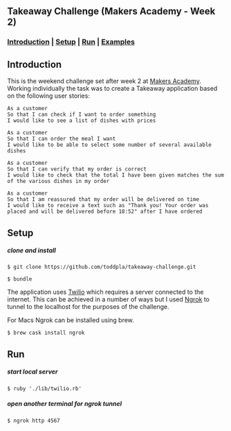 ## Takeaway Challenge (Makers Academy - Week 2)

### [Introduction](#introduction) | [Setup](#setup) | [Run](#run) | [Examples](#examples)

## Introduction
This is the weekend challenge set after week 2 at [Makers Academy](https://makers.tech/). Working individually the task was to create a Takeaway application based on the following user stories:
```
As a customer
So that I can check if I want to order something
I would like to see a list of dishes with prices

As a customer
So that I can order the meal I want
I would like to be able to select some number of several available dishes

As a customer
So that I can verify that my order is correct
I would like to check that the total I have been given matches the sum of the various dishes in my order

As a customer
So that I am reassured that my order will be delivered on time
I would like to receive a text such as "Thank you! Your order was placed and will be delivered before 18:52" after I have ordered
```

## Setup

##### clone  and install
```
$ git clone https://github.com/toddpla/takeaway-challenge.git

$ bundle
```
The application uses [Twilio](https://www.twilio.com/) which requires a server connected to the internet. This can be achieved in a number of ways but I used [Ngrok](https://ngrok.com/) to tunnel to the localhost for the purposes of the challenge.

For Macs Ngrok can be installed using brew.
```
$ brew cask install ngrok
```

## Run

##### start local server

```
$ ruby './lib/twilio.rb'
```
##### open another terminal for ngrok tunnel
```
$ ngrok http 4567
```
